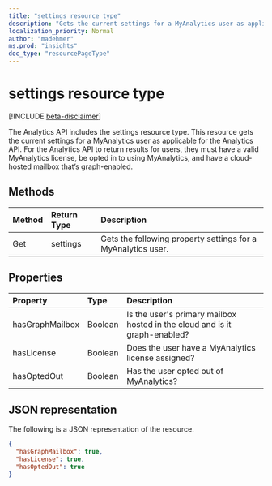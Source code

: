 ```yaml
---
title: "settings resource type"
description: "Gets the current settings for a MyAnalytics user as applicable for the Analytics API."
localization_priority: Normal
author: "madehmer"
ms.prod: "insights"
doc_type: "resourcePageType"
---
```


# settings resource type

[!INCLUDE [beta-disclaimer](../../includes/beta-disclaimer.md)]

The Analytics API includes the settings resource type. This resource gets the current settings for a MyAnalytics user as applicable for the Analytics API. For the Analytics API to return results for users, they must have a valid MyAnalytics license, be opted in to using MyAnalytics, and have a cloud-hosted mailbox that’s graph-enabled.

## Methods

| Method       | Return Type | Description |
|:-------------|:------------|:------------|
| Get | settings | Gets the following property settings for a MyAnalytics user.|

## Properties

| Property     | Type        | Description |
|:-------------|:------------|:------------|
|hasGraphMailbox|Boolean|Is the user's primary mailbox hosted in the cloud and is it graph-enabled?|
|hasLicense|Boolean|Does the user have a MyAnalytics license assigned?|
|hasOptedOut|Boolean|Has the user opted out of MyAnalytics?|

## JSON representation

The following is a JSON representation of the resource.

<!-- {
  "blockType": "resource",
  "optionalProperties": [

  ],
  "@odata.type": "microsoft.graph.settings",
  "baseType": null
}-->

```json
{
  "hasGraphMailbox": true,
  "hasLicense": true,
  "hasOptedOut": true
}
```

<!-- uuid: 16cd6b66-4b1a-43a1-adaf-3a886856ed98
2019-02-04 14:57:30 UTC -->
<!-- {
  "type": "#page.annotation",
  "description": "settings resource",
  "keywords": "",
  "section": "documentation",
  "tocPath": ""
}-->